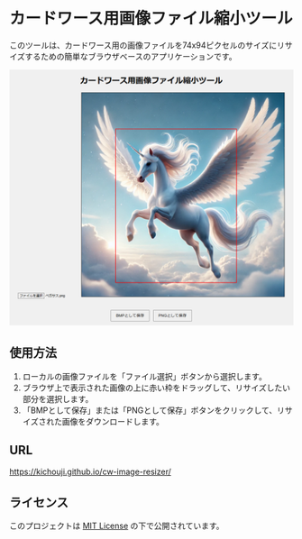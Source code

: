 # カードワース用画像ファイル縮小ツール

このツールは、カードワース用の画像ファイルを74x94ピクセルのサイズにリサイズするための簡単なブラウザベースのアプリケーションです。

![スクリーンショット](./images/screenshot.png)

## 使用方法
1. ローカルの画像ファイルを「ファイル選択」ボタンから選択します。
2. ブラウザ上で表示された画像の上に赤い枠をドラッグして、リサイズしたい部分を選択します。
3. 「BMPとして保存」または「PNGとして保存」ボタンをクリックして、リサイズされた画像をダウンロードします。

## URL

https://kichouji.github.io/cw-image-resizer/

## ライセンス
このプロジェクトは [MIT License](./LICENSE) の下で公開されています。
